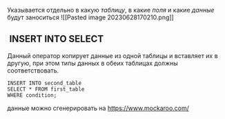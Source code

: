 Указывается отдельно в какую _таблицу_, в какие _поля_ и какие _данные_ будут заноситься
![[Pasted image 20230628170210.png]]

##  INSERT INTO SELECT
Данный оператор копирует данные из одной таблицы и вставляет их в другую, при этом типы данных в обеих таблицах должны соответствовать.
```clike
INSERT INTO second_table
SELECT * FROM first_table
WHERE condition;
```


данные можно сгенерировать на https://www.mockaroo.com/

